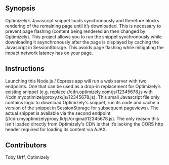 ## Synopsis

Optimizely’s Javascript snippet loads synchronously and therefore blocks rendering of the remaining page until it’s downloaded. This is necessary to prevent page flashing (content being rendered an then changed by Optimizely). This project allows you to run the snippet synchronously while downloading it asynchronously after the page is displayed by caching the Javascript in SessionStorage. This avoids page flashing while mitigating the impact network latency has on your page.

## Instructions

Launching this Node.js / Express app will run a web server with two endpoints. One that can be used as a drop-in replacement for Optimizely’s existing snippet (e.g. replace //cdn.optimizely.com/js/12345678.js with //cdn.myoptimizelyproxy.tk/js/12345678.js). This small Javascript file only contains logic to download Optimizely's snippet, run its code and cache a version of the snippet in SessionStorage for subsequent pageviews). The actual snippet is available via the second endpoint (//cdn.myoptimizelyproxy.tk/js/original/12345678.js). The only reason this isn't loaded directly from Optimizely's CDN is that it’s lacking the CORS http header required for loading its content via AJAX.

## Contributors

Toby Urff, Optimizely